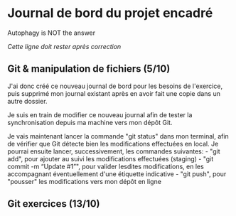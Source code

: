 # Journal de bord du projet encadré

Autophagy is NOT the answer

*Cette ligne doit rester après correction*


## Git & manipulation de fichiers (5/10)

J'ai donc créé ce nouveau journal de bord pour les besoins de l'exercice, puis supprimé mon journal existant après en avoir fait une copie dans un autre dossier.

Je suis en train de modifier ce nouveau journal afin de tester la synchronisation depuis ma machine vers mon dépôt Git.

Je vais maintenant lancer la commande "git status" dans mon terminal, afin de vérifier que Git détecte bien les modifications effectuées en local.
Je pourrai ensuite lancer, successivement, les commandes suivantes:
    - "git add", pour ajouter au suivi les modifications effectuées (staging)
    - "git commit -m “Update #1”", pour valider lesdites modifications, en les accompagnant éventuellement d'une étiquette indicative
    - "git push", pour "pousser" les modifications vers mon dépôt en ligne


## Git exercices (13/10)

